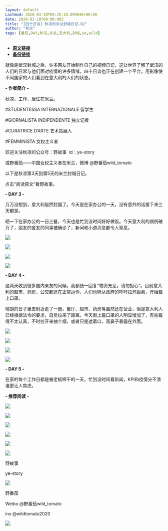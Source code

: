 ```yaml
---
layout: default
Lastmod: 2020-03-28T09:25:18.099846+00:00
date: 2020-03-18T00:00:00Z
title: "[四十日谈] 秋凉的米兰封城日记-02"
author: "秋凉"
tags: [番茄,DAY,秋凉,米兰,意大利,封城,ye,wild]
---
```


* [**原文链接**](https://mp.weixin.qq.com/s/2yjr0oE-dnwxmO85vQdImw)
* [**备份链接**](http://archive.ph/RxDwz)


就像是武汉封城之后，许多网友开始制作自己的视频日记，这让世界了解了武汉的人们的日常与他们面对疫情的许多情绪。四十日谈也正在创建一个平台，用影像使不同国家的人们看到在意大利的人们的状态。

**\- 作者简介 -**

秋凉，工作、居住在米兰。  

#STUDENTESSA INTERNAZIONALE 留学⽣

#GIORNALISTA INDIPENDENTE 独⽴记者

#CURATRICE D’ARTE 艺术策展⼈

#FEMMINISTA ⼥权主义者

欢迎关注秋凉的公众号：野故事  id：ye-story

或野番茄——中国女权主义者在米兰，微博 @野番茄wild\_tomato

以下是秋凉第3天到第5天的米兰封城日记。

点击“阅读原文”看野故事。

**\- DAY 3 -**

万万没想到，意大利居然封国了。今天是在家办公的一天，没有意外的话接下来三天都是。

晒一下在家办公的一日三餐，今天也是忙到没时间好好做饭。今天意大利的病例破万了，朋友的舍友的同事被确诊了，新闻和小道消息都令人窒息。

![](/images/post/1a943242ab5890e6bce25067b36a5630.jpg)

![](/images/post/39df71e2afec4aca46c94ac5ede38635.jpg)

![](/images/post/668f7248aa8ffb46c628502f85b93ba8.jpg)

![](/images/post/60bedfd283ba7323dae31a960300812b.jpg)

**\- DAY 4 -**  

这两天收到很多国内亲友的问候，我都统一回复“物资充足，请勿担心”。目前意大利的超市、药房、公交都还在正常运作，人们也听从政府的呼吁拉开距离，开始戴上口罩。

晴朗的日子里去附近走了一圈，餐厅、超市、药房等虽然还在营业，但是意大利人已经根据法令的要求，自觉拉来了距离。今天街上戴口罩的人明显增加了，有些戴得不太认真，不时拉开来抽个烟，或者只是遮着口，高鼻子暴露在外面。

![](/images/post/eb90a1e212c422313c1fad6b84d22cac.jpg)

![](/images/post/8ce347c90311a065898d4055cd1e0053.jpg)

![](/images/post/8aeddb66c67ffa9791be99fdfc00124e.jpg)

![](/images/post/8e6f4ea67907d64c1edb978b0a6b9712.jpg)

**\- DAY 5 -**  

在家的每个工作日都是被老板榨干的一天，忙到没时间看新闻，KPI和疫情分不清谁更让人焦虑。

**\- 推荐阅读 -**  

[![](/images/post/b8b64aa80d942200c5986a2478826a1e.jpg)](http://mp.weixin.qq.com/s?__biz=MzUxMjk3MzM1MA==&mid=2247484917&idx=2&sn=053425b6c81908707dbabdd9e6ce46db&chksm=f95d0abcce2a83aaa2ae40beb18bb450cf1f5e5a5f707677028cc4c09ccc32374685ce630765&scene=21#wechat_redirect)

[![](/images/post/0c4669c0509ae8374825723ae39d671a.jpg)](http://mp.weixin.qq.com/s?__biz=MzUxMjk3MzM1MA==&mid=2247484844&idx=1&sn=fdc895809f64b81e437f638e33f09e26&chksm=f95d0ae5ce2a83f3ffca068026c28b7905dbc01508646f02a6e06b2d99070e521e0c5f7e962c&scene=21#wechat_redirect)

[![](/images/post/a68f20060e66737ca1a14c349b675c3d.jpg)](http://mp.weixin.qq.com/s?__biz=MzUxMjk3MzM1MA==&mid=2247484956&idx=2&sn=c333d4ce945b49fcb80f70130475c888&chksm=f95d0955ce2a8043a4cee778cd1647a68d6e1dec62d746f7a8a1d637e6a3b2b72877815718d7&scene=21#wechat_redirect)

[![](/images/post/e185b7b6769f4ff49666ef19ea57c5cf.jpg)](http://mp.weixin.qq.com/s?__biz=MzUxMjk3MzM1MA==&mid=2247484893&idx=2&sn=ffe5fc1cc54f965c013aef2fa1dc2ae4&chksm=f95d0a94ce2a8382e137a9c0d77b74564094d9bee6aff5034d839d2ff7071d93ce26e9e2f303&scene=21#wechat_redirect)

[![](/images/post/b09a4060740f6780c2f096830cf24cc6.jpg)](http://mp.weixin.qq.com/s?__biz=MzUxMjk3MzM1MA==&mid=2247484821&idx=1&sn=7befefb492c4ae10bb8493829217c2b8&chksm=f95d0adcce2a83ca47d752005f351e4bb2c20e9edd4e697914794d0fd44adf421632dd6baa48&scene=21#wechat_redirect)

![](/images/post/36614969232986288268e9298225d720.jpg)

野故事  

ye-story

![](/images/post/367e5038a8f26a88f6cc208ffae7030e.jpg)

野番茄  

Weibo @野番茄wild\_tomato

ins @wildtomato2020

![](/images/post/18360f2b81547d93f264c7c0828e4ece.jpg)

